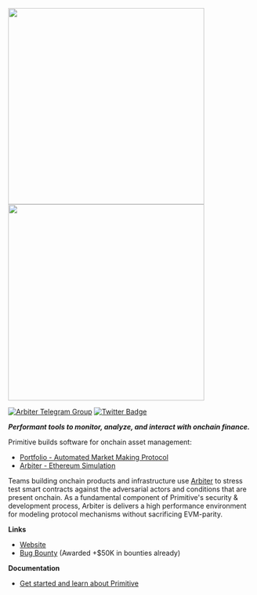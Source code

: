 <img src="https://user-images.githubusercontent.com/38409137/214508378-0c496fdd-4ce4-4423-a059-8b0d28d563f9.png#gh-light-mode-only" width="400">
<img src="https://user-images.githubusercontent.com/38409137/214508202-218ec073-fee6-47c7-acb7-075e02991637.png#gh-dark-mode-only" width="400">

[![Arbiter Telegram Group](https://img.shields.io/endpoint?color=neon&style=flat-square&url=https%3A%2F%2Ftg.sumanjay.workers.dev%2Farbiter_rs)](https://t.me/arbiter_rs)
[![Twitter Badge](https://badgen.net/badge/icon/twitter?icon=twitter&label)](https://twitter.com/primitivefi)

***Performant tools to monitor, analyze, and interact with onchain finance.***

 Primitive builds software for onchain asset management:
- [Portfolio - Automated Market Making Protocol](https://github.com/primitivefinance/portfolio)
- [Arbiter   - Ethereum Simulation](https://github.com/primitivefinance/arbiter)

 Teams building onchain products and infrastructure use [Arbiter](https://github.com/primitivefinance/arbiter) to stress test smart contracts against the adversarial actors and conditions that are present onchain. As a fundamental component of Primitive's security & development process, Arbiter is delivers a high performance environment for modeling protocol mechanisms without sacrificing EVM-parity.
 
**Links**
 - [Website](https://primitive.xyz)
 - [Bug Bounty](https://immunefi.com/bounty/primitive/) (Awarded +$50K in bounties already)


**Documentation**
- [Get started and learn about Primitive](https://docs.primitive.xyz/)
